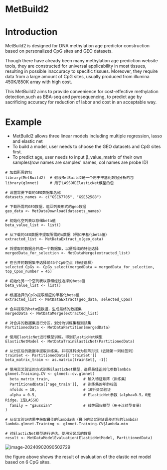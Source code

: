 # MetBuild2

# Introduction

MetBuild2 is designed for DNA methylation age predictor construction based on personalized CpG sites and GEO datasets.

Though there have already been many methylation age prediction website tools, they are constructed for universal applicability in most tissues, resulting in possible inaccuracy to specific tissues. Moreover, they require data from a large amount of CpG sites, usually produced from illumina 450K/850K array with high cost. 

This MetBuild2 aims to provide convenience for cost-effective methylation detection,such as BBA-seq and pyrosequencing, to predict age by sacrificing accuracy for reduction of labor and cost in an acceptable way.

# Example

- MetBuild2 allows three linear models including multiple regression, lasso and elastic net
- To build a model, user needs to choose the GEO datasets and CpG sites first.
- To predict age, user needs to input β_value_matrix of their own samples(row names are samples' names, col names are probe ID)



```
# 加载所需的包
library(MetBuild2)  # 假设MetBuild2是一个用于甲基化数据分析的包
library(glmnet)     # 用于LASSO和ElasticNet模型的包

# 设置需要下载的GEO数据集名称
datasets_names <- c("GSE67705", "GSE52588")

# 下载所需的GEO数据，返回列表形式的geo数据
geo_data <- MetDataDownload(datasets_names)

# 初始化空列表以存储beta值
beta_value_list <- list()

# 从下载的GEO数据中提取所需的x数据（例如甲基化beta值）
extracted_list <- MetDataExtract_x(geo_data)

# 将提取的数据合并成一个数据集，以便后续的特征选择
mergedData_for_selection <- MetDataMerge(extracted_list)

# 在合并的数据集中选择前45个CpG位点（特征选择）
selected_CpGs <- CpGs_select(mergedData = mergedData_for_selection, top_CpGs_number = 45)

# 初始化另一个空列表以存储经过选择的beta值
beta_value_list <- list()

# 根据选择的CpGs提取相应的甲基化beta值
extracted_list <- MetDataExtract(geo_data, selected_CpGs)

# 合并提取的beta值数据，生成最终的数据集
mergedData <- MetDataMerge(extracted_list)

# 对合并的数据集进行分区，划分为训练集和测试集
PartitionedData <- MetDataPartition(mergedData)

# 使用ElasticNet进行模型训练，得到ElasticNet模型
ElasticNetModel <- MetDataTrainElasticNet(PartitionedData)

# 从分区后的数据中提取训练集，并将其转换为矩阵形式（去除第一列标签列）
trainSet <- PartitionedData[['trainSet']]
beta_matrix_train <- as.matrix(trainSet[, -1])

# 使用交叉验证的方式训练ElasticNet模型，选择最佳正则化参数lambda
glmnet.Training.CV <- glmnet::cv.glmnet(
  beta_matrix_train,               # 输入特征矩阵（训练集）
  PartitionedData[['age_train']],  # 训练集的年龄标签
  nfolds = 10,                     # 10折交叉验证
  alpha = 0.5,                     # ElasticNet参数（alpha=0.5，0是Ridge，1是LASSO）
  family = "gaussian"              # 线性回归模型（用于连续型变量）
)

# 从交叉验证结果中获取最佳的lambda值（最小的交叉验证误差对应的lambda）
lambda.glmnet.Training <- glmnet.Training.CV$lambda.min

# 对ElasticNet模型进行评估，使用分区后的数据
result <- MetDataModelEvaluation(ElasticNetModel, PartitionedData)

```
![image-20240902090502729](https://github.com/user-attachments/assets/292a945e-a568-4bb0-bd96-b4dd35b95187)

the figure above shows the result of evaluation of the elastic net model based on 6 CpG sites.
